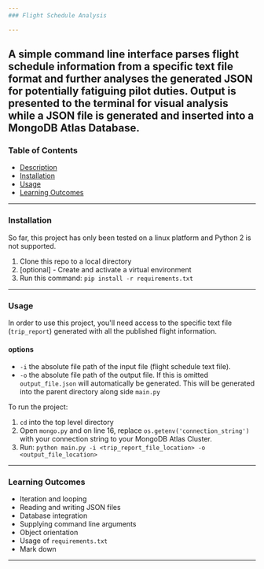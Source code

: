 ```yaml
---
### Flight Schedule Analysis

---
```


A simple command line interface parses flight schedule information from 
a specific text file format and further analyses the generated JSON for 
potentially fatiguing pilot duties. Output is presented to the terminal for
visual analysis while a JSON file is generated and inserted into a MongoDB Atlas
Database.
---
### Table of Contents

-   [Description](#Description)
-   [Installation](#Installation)
-   [Usage](#Usage)
-   [Learning Outcomes](#Learning-Outcomes)
---

### Installation
So far, this project has only been tested on a linux platform and Python 2 is not supported.
1. Clone this repo to a local directory
2. [optional] - Create and activate a virtual environment
3. Run this command: `pip install -r requirements.txt`
---

### Usage
In order to use this project, you'll need access to the specific text file
(`trip_report`) generated with all the published flight information.

#### options
- `-i` the absolute file path of the input file (flight schedule text file).
- `-o` the absolute file path of the output file. If this is omitted `output_file.json` will
automatically be generated. This will be generated into the parent directory along side `main.py`

To run the project:
1. `cd` into the top level directory
2. Open `mongo.py` and on line 16, replace `os.getenv('connection_string')` with your
connection string to your MongoDB Atlas Cluster.
3. Run: `python main.py -i <trip_report_file_location> -o <output_file_location>`
---
### Learning Outcomes
- Iteration and looping
- Reading and writing JSON files
- Database integration
- Supplying command line arguments
- Object orientation
- Usage of `requirements.txt`
- Mark down
---